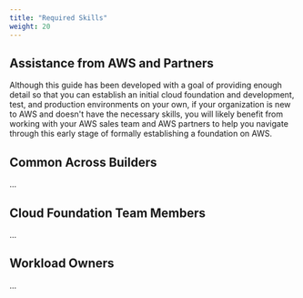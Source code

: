 ```yaml
---
title: "Required Skills"
weight: 20
---  
```


## Assistance from AWS and Partners

Although this guide has been developed with a goal of providing enough detail so that you can establish an initial cloud foundation and development, test, and production environments on your own, if your organization is new to AWS and doesn't have the necessary skills, you will likely benefit from working with your AWS sales team and AWS partners to help you navigate through this early stage of formally establishing a foundation on AWS.

## Common Across Builders

...

## Cloud Foundation Team Members

...

## Workload Owners

...